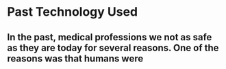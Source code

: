 # Past Technology Used
## In the past, medical professions we not as safe as they are today for several reasons. One of the reasons was that humans were